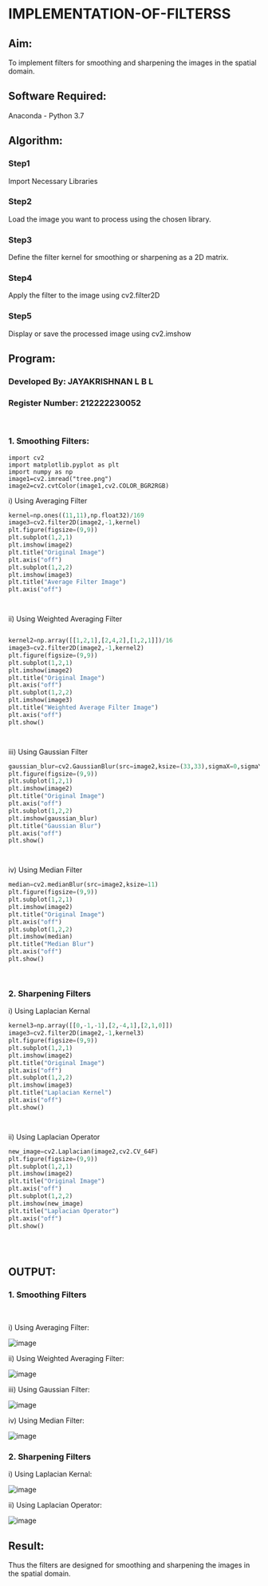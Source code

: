 # IMPLEMENTATION-OF-FILTERSS
## Aim:
To implement filters for smoothing and sharpening the images in the spatial domain.

## Software Required:
Anaconda - Python 3.7

## Algorithm:
### Step1
 Import Necessary Libraries

### Step2
Load the image you want to process using the chosen library.

### Step3
Define the filter kernel for smoothing or sharpening as a 2D matrix.

### Step4
Apply the filter to the image using cv2.filter2D

### Step5
Display or save the processed image using cv2.imshow

## Program:
### Developed By:  JAYAKRISHNAN L B L
### Register Number: 212222230052
</br>

### 1. Smoothing Filters:
```
import cv2
import matplotlib.pyplot as plt
import numpy as np
image1=cv2.imread("tree.png")
image2=cv2.cvtColor(image1,cv2.COLOR_BGR2RGB)
```
i) Using Averaging Filter
```Python
kernel=np.ones((11,11),np.float32)/169
image3=cv2.filter2D(image2,-1,kernel)
plt.figure(figsize=(9,9))
plt.subplot(1,2,1)
plt.imshow(image2)
plt.title("Original Image")
plt.axis("off")
plt.subplot(1,2,2)
plt.imshow(image3)
plt.title("Average Filter Image")
plt.axis("off")




```
ii) Using Weighted Averaging Filter
```Python

kernel2=np.array([[1,2,1],[2,4,2],[1,2,1]])/16
image3=cv2.filter2D(image2,-1,kernel2)
plt.figure(figsize=(9,9))
plt.subplot(1,2,1)
plt.imshow(image2)
plt.title("Original Image")
plt.axis("off")
plt.subplot(1,2,2)
plt.imshow(image3)
plt.title("Weighted Average Filter Image")
plt.axis("off")
plt.show()




```
iii) Using Gaussian Filter
```Python
gaussian_blur=cv2.GaussianBlur(src=image2,ksize=(33,33),sigmaX=0,sigmaY=0)
plt.figure(figsize=(9,9))
plt.subplot(1,2,1)
plt.imshow(image2)
plt.title("Original Image")
plt.axis("off")
plt.subplot(1,2,2)
plt.imshow(gaussian_blur)
plt.title("Gaussian Blur")
plt.axis("off")
plt.show()




```

iv) Using Median Filter
```Python
median=cv2.medianBlur(src=image2,ksize=11)
plt.figure(figsize=(9,9))
plt.subplot(1,2,1)
plt.imshow(image2)
plt.title("Original Image")
plt.axis("off")
plt.subplot(1,2,2)
plt.imshow(median)
plt.title("Median Blur")
plt.axis("off")
plt.show()




```

### 2. Sharpening Filters
i) Using Laplacian Kernal
```Python
kernel3=np.array([[0,-1,-1],[2,-4,1],[2,1,0]])
image3=cv2.filter2D(image2,-1,kernel3)
plt.figure(figsize=(9,9))
plt.subplot(1,2,1)
plt.imshow(image2)
plt.title("Original Image")
plt.axis("off")
plt.subplot(1,2,2)
plt.imshow(image3)
plt.title("Laplacian Kernel")
plt.axis("off")
plt.show()




```
ii) Using Laplacian Operator
```Python
new_image=cv2.Laplacian(image2,cv2.CV_64F)
plt.figure(figsize=(9,9))
plt.subplot(1,2,1)
plt.imshow(image2)
plt.title("Original Image")
plt.axis("off")
plt.subplot(1,2,2)
plt.imshow(new_image)
plt.title("Laplacian Operator")
plt.axis("off")
plt.show()





```

## OUTPUT:
### 1. Smoothing Filters
</br>

i) Using Averaging Filter:


![image](https://github.com/Jayakrishnan22003251/IMPLEMENTATION-OF-FILTERSS/assets/120232371/6f278e0a-1ece-4865-a067-0688be544341)


ii) Using Weighted Averaging Filter:

![image](https://github.com/Jayakrishnan22003251/IMPLEMENTATION-OF-FILTERSS/assets/120232371/6829c20d-31ec-4fdf-8f01-8f1d364be383)

iii) Using Gaussian Filter:

![image](https://github.com/Jayakrishnan22003251/IMPLEMENTATION-OF-FILTERSS/assets/120232371/1b40067a-cd85-46ed-a129-0724f3a70f9b)


iv) Using Median Filter:

![image](https://github.com/Jayakrishnan22003251/IMPLEMENTATION-OF-FILTERSS/assets/120232371/49ff6c70-578b-4c50-8300-e71ba9d63987)


### 2. Sharpening Filters


i) Using Laplacian Kernal:

![image](https://github.com/Jayakrishnan22003251/IMPLEMENTATION-OF-FILTERSS/assets/120232371/b82857c3-6691-466e-951c-f1063731e78c)


ii) Using Laplacian Operator:

![image](https://github.com/Jayakrishnan22003251/IMPLEMENTATION-OF-FILTERSS/assets/120232371/984a5bc8-982b-4466-990a-9f30329cd24a)


## Result:
Thus the filters are designed for smoothing and sharpening the images in the spatial domain.
